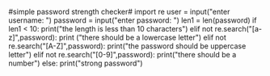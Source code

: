 #simple password strength checker#
import re
user = input("enter username: ")
password = input("enter password: ")
len1 = len(password)
if len1 < 10:
    print("the length is less than 10 characters")
elif not re.search("[a-z]",password):
    print ("there should be a lowercase letter")
elif not re.search("[A-Z]",password):
    print("the password should be uppercase letter")
elif not re.search("[0-9]",password):
    print("there should be a number")
else:
    print("strong password")

